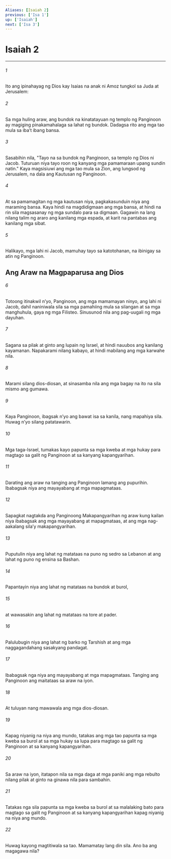 ```yaml
---
Aliases: [Isaiah 2]
previous: ['Isa 1']
up: ['Isaiah']
next: ['Isa 3']
---
```

# Isaiah 2

***

###### 1
Ito ang ipinahayag ng Dios kay Isaias na anak ni Amoz tungkol sa Juda at Jerusalem: 

###### 2
Sa mga huling araw, ang bundok na kinatatayuan ng templo ng Panginoon ay magiging pinakamahalaga sa lahat ng bundok. Dadagsa rito ang mga tao mula sa ibaʼt ibang bansa. 

###### 3
Sasabihin nila, "Tayo na sa bundok ng Panginoon, sa templo ng Dios ni Jacob. Tuturuan niya tayo roon ng kanyang mga pamamaraan upang sundin natin." Kaya magsisiuwi ang mga tao mula sa Zion, ang lungsod ng Jerusalem, na dala ang Kautusan ng Panginoon. 

###### 4
At sa pamamagitan ng mga kautusan niya, pagkakasunduin niya ang maraming bansa. Kaya hindi na magdidigmaan ang mga bansa, at hindi na rin sila magsasanay ng mga sundalo para sa digmaan. Gagawin na lang nilang talim ng araro ang kanilang mga espada, at karit na pantabas ang kanilang mga sibat. 

###### 5
Halikayo, mga lahi ni Jacob, mamuhay tayo sa katotohanan, na ibinigay sa atin ng Panginoon.

## Ang Araw na Magpaparusa ang Dios 

###### 6
Totoong itinakwil nʼyo, Panginoon, ang mga mamamayan ninyo, ang lahi ni Jacob, dahil naniniwala sila sa mga pamahiing mula sa silangan at sa mga manghuhula, gaya ng mga Filisteo. Sinusunod nila ang pag-uugali ng mga dayuhan. 

###### 7
Sagana sa pilak at ginto ang lupain ng Israel, at hindi nauubos ang kanilang kayamanan. Napakarami nilang kabayo, at hindi mabilang ang mga karwahe nila. 

###### 8
Marami silang dios-diosan, at sinasamba nila ang mga bagay na ito na sila mismo ang gumawa. 

###### 9
Kaya Panginoon, ibagsak nʼyo ang bawat isa sa kanila, nang mapahiya sila. Huwag nʼyo silang patatawarin. 

###### 10
Mga taga-Israel, tumakas kayo papunta sa mga kweba at mga hukay para magtago sa galit ng Panginoon at sa kanyang kapangyarihan. 

###### 11
Darating ang araw na tanging ang Panginoon lamang ang pupurihin. Ibabagsak niya ang mayayabang at mga mapagmataas. 

###### 12
Sapagkat nagtakda ang Panginoong Makapangyarihan ng araw kung kailan niya ibabagsak ang mga mayayabang at mapagmataas, at ang mga nag-aakalang silaʼy makapangyarihan. 

###### 13
Puputulin niya ang lahat ng matataas na puno ng sedro sa Lebanon at ang lahat ng puno ng ensina sa Bashan. 

###### 14
Papantayin niya ang lahat ng matataas na bundok at burol, 

###### 15
at wawasakin ang lahat ng matataas na tore at pader. 

###### 16
Palulubugin niya ang lahat ng barko ng Tarshish at ang mga naggagandahang sasakyang pandagat. 

###### 17
Ibabagsak nga niya ang mayayabang at mga mapagmataas. Tanging ang Panginoon ang maitataas sa araw na iyon. 

###### 18
At tuluyan nang mawawala ang mga dios-diosan. 

###### 19
Kapag niyanig na niya ang mundo, tatakas ang mga tao papunta sa mga kweba sa burol at sa mga hukay sa lupa para magtago sa galit ng Panginoon at sa kanyang kapangyarihan. 

###### 20
Sa araw na iyon, itatapon nila sa mga daga at mga paniki ang mga rebulto nilang pilak at ginto na ginawa nila para sambahin. 

###### 21
Tatakas nga sila papunta sa mga kweba sa burol at sa malalaking bato para magtago sa galit ng Panginoon at sa kanyang kapangyarihan kapag niyanig na niya ang mundo. 

###### 22
Huwag kayong magtitiwala sa tao. Mamamatay lang din sila. Ano ba ang magagawa nila?
